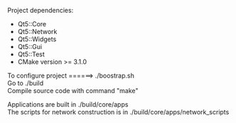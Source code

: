 Project dependencies: 
  - Qt5::Core
  - Qt5::Network
  - Qt5::Widgets
  - Qt5::Gui
  - Qt5::Test
  - CMake version >= 3.1.0

To configure project ======> ./boostrap.sh  
                             Go to ./build  
                             Compile source code with command "make"  


Applications are built in ./build/core/apps  
The scripts for network construction is in ./build/core/apps/network_scripts

